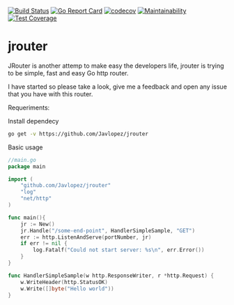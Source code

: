 [![Build Status](https://travis-ci.org/Javlopez/jrouter.svg?branch=master)](https://travis-ci.org/Javlopez/jrouter)
[![Go Report Card](https://goreportcard.com/badge/github.com/Javlopez/jrouter)](https://goreportcard.com/report/github.com/Javlopez/jrouter)
[![codecov](https://codecov.io/gh/Javlopez/jrouter/branch/master/graph/badge.svg)](https://codecov.io/gh/Javlopez/jrouter)
[![Maintainability](https://api.codeclimate.com/v1/badges/f889129ae5947f1523ec/maintainability)](https://codeclimate.com/github/Javlopez/jrouter/maintainability)
[![Test Coverage](https://api.codeclimate.com/v1/badges/f889129ae5947f1523ec/test_coverage)](https://codeclimate.com/github/Javlopez/jrouter/test_coverage)

# jrouter

JRouter is another attemp to make easy the developers life, jrouter is trying to be simple, fast and easy Go http router.

I have started so please take a look, give me a feedback and open any issue that you have with this router.

Requeriments:

Install dependecy


```bash
go get -v https://github.com/Javlopez/jrouter
```

Basic usage


```go
//main.go
package main

import (
    "github.com/Javlopez/jrouter"
    "log"
	"net/http"
)

func main(){
    jr := New()
    jr.Handle("/some-end-point", HandlerSimpleSample, "GET")
    err := http.ListenAndServe(portNumber, jr)
    if err != nil {
        log.Fatalf("Could not start server: %s\n", err.Error())
    }
}

func HandlerSimpleSample(w http.ResponseWriter, r *http.Request) {
	w.WriteHeader(http.StatusOK)
	w.Write([]byte("Hello world"))
}
```


